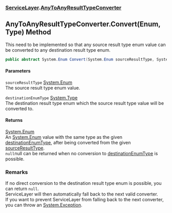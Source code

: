 ### [ServiceLayer](ServiceLayer.md 'ServiceLayer').[AnyToAnyResultTypeConverter](ServiceLayer_AnyToAnyResultTypeConverter.md 'ServiceLayer.AnyToAnyResultTypeConverter')
## AnyToAnyResultTypeConverter.Convert(Enum, Type) Method
This need to be implemented so that any source result type enum value can be converted to any destination result type enum.
```csharp
public abstract System.Enum Convert(System.Enum sourceResultType, System.Type destinationEnumType);
```
#### Parameters
<a name='ServiceLayer_AnyToAnyResultTypeConverter_Convert(System_Enum_System_Type)_sourceResultType'></a>
`sourceResultType` [System.Enum](https://docs.microsoft.com/en-us/dotnet/api/System.Enum 'System.Enum')  
The source result type enum value.
  
<a name='ServiceLayer_AnyToAnyResultTypeConverter_Convert(System_Enum_System_Type)_destinationEnumType'></a>
`destinationEnumType` [System.Type](https://docs.microsoft.com/en-us/dotnet/api/System.Type 'System.Type')  
The destination result type enum which the source result type value will be converted to.
  
#### Returns
[System.Enum](https://docs.microsoft.com/en-us/dotnet/api/System.Enum 'System.Enum')  
An [System.Enum](https://docs.microsoft.com/en-us/dotnet/api/System.Enum 'System.Enum') value with the same type as the given [destinationEnumType](ServiceLayer_AnyToAnyResultTypeConverter_Convert(System_Enum_System_Type).md#ServiceLayer_AnyToAnyResultTypeConverter_Convert(System_Enum_System_Type)_destinationEnumType 'ServiceLayer.AnyToAnyResultTypeConverter.Convert(System.Enum, System.Type).destinationEnumType'), after being converted from the given [sourceResultType](ServiceLayer_AnyToAnyResultTypeConverter_Convert(System_Enum_System_Type).md#ServiceLayer_AnyToAnyResultTypeConverter_Convert(System_Enum_System_Type)_sourceResultType 'ServiceLayer.AnyToAnyResultTypeConverter.Convert(System.Enum, System.Type).sourceResultType').  
`null`<value>null</value> can be returned when no conversion to [destinationEnumType](ServiceLayer_AnyToAnyResultTypeConverter_Convert(System_Enum_System_Type).md#ServiceLayer_AnyToAnyResultTypeConverter_Convert(System_Enum_System_Type)_destinationEnumType 'ServiceLayer.AnyToAnyResultTypeConverter.Convert(System.Enum, System.Type).destinationEnumType') is possible.  
### Remarks
If no direct conversion to the destination result type enum is possible, you can return `null`.  
ServiceLayer will then automatically fall back to the next valid converter.  
If you want to prevent ServiceLayer from falling back to the next converter, you can throw an [System.Exception](https://docs.microsoft.com/en-us/dotnet/api/System.Exception 'System.Exception').  
